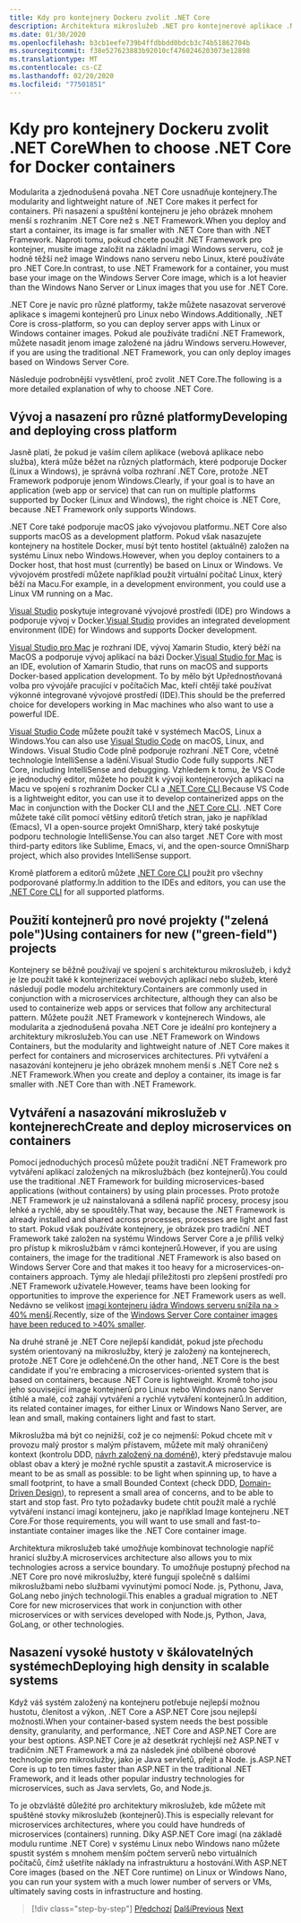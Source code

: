 ```yaml
---
title: Kdy pro kontejnery Dockeru zvolit .NET Core
description: Architektura mikroslužeb .NET pro kontejnerové aplikace .NET | Kdy zvolit .NET Core pro kontejnery Docker
ms.date: 01/30/2020
ms.openlocfilehash: b3cb1eefe739b4ffdbbdd0bdcb3c74b51862704b
ms.sourcegitcommit: f38e527623883b92010cf4760246203073e12898
ms.translationtype: MT
ms.contentlocale: cs-CZ
ms.lasthandoff: 02/20/2020
ms.locfileid: "77501851"
---
```

# <a name="when-to-choose-net-core-for-docker-containers"></a><span data-ttu-id="f6175-103">Kdy pro kontejnery Dockeru zvolit .NET Core</span><span class="sxs-lookup"><span data-stu-id="f6175-103">When to choose .NET Core for Docker containers</span></span>

<span data-ttu-id="f6175-104">Modularita a zjednodušená povaha .NET Core usnadňuje kontejnery.</span><span class="sxs-lookup"><span data-stu-id="f6175-104">The modularity and lightweight nature of .NET Core makes it perfect for containers.</span></span> <span data-ttu-id="f6175-105">Při nasazení a spuštění kontejneru je jeho obrázek mnohem menší s rozhraním .NET Core než s .NET Framework.</span><span class="sxs-lookup"><span data-stu-id="f6175-105">When you deploy and start a container, its image is far smaller with .NET Core than with .NET Framework.</span></span> <span data-ttu-id="f6175-106">Naproti tomu, pokud chcete použít .NET Framework pro kontejner, musíte image založit na základní imagi Windows serveru, což je hodně těžší než image Windows nano serveru nebo Linux, které používáte pro .NET Core.</span><span class="sxs-lookup"><span data-stu-id="f6175-106">In contrast, to use .NET Framework for a container, you must base your image on the Windows Server Core image, which is a lot heavier than the Windows Nano Server or Linux images that you use for .NET Core.</span></span>

<span data-ttu-id="f6175-107">.NET Core je navíc pro různé platformy, takže můžete nasazovat serverové aplikace s imagemi kontejnerů pro Linux nebo Windows.</span><span class="sxs-lookup"><span data-stu-id="f6175-107">Additionally, .NET Core is cross-platform, so you can deploy server apps with Linux or Windows container images.</span></span> <span data-ttu-id="f6175-108">Pokud ale používáte tradiční .NET Framework, můžete nasadit jenom image založené na jádru Windows serveru.</span><span class="sxs-lookup"><span data-stu-id="f6175-108">However, if you are using the traditional .NET Framework, you can only deploy images based on Windows Server Core.</span></span>

<span data-ttu-id="f6175-109">Následuje podrobnější vysvětlení, proč zvolit .NET Core.</span><span class="sxs-lookup"><span data-stu-id="f6175-109">The following is a more detailed explanation of why to choose .NET Core.</span></span>

## <a name="developing-and-deploying-cross-platform"></a><span data-ttu-id="f6175-110">Vývoj a nasazení pro různé platformy</span><span class="sxs-lookup"><span data-stu-id="f6175-110">Developing and deploying cross platform</span></span>

<span data-ttu-id="f6175-111">Jasně platí, že pokud je vaším cílem aplikace (webová aplikace nebo služba), která může běžet na různých platformách, které podporuje Docker (Linux a Windows), je správná volba rozhraní .NET Core, protože .NET Framework podporuje jenom Windows.</span><span class="sxs-lookup"><span data-stu-id="f6175-111">Clearly, if your goal is to have an application (web app or service) that can run on multiple platforms supported by Docker (Linux and Windows), the right choice is .NET Core, because .NET Framework only supports Windows.</span></span>

<span data-ttu-id="f6175-112">.NET Core také podporuje macOS jako vývojovou platformu.</span><span class="sxs-lookup"><span data-stu-id="f6175-112">.NET Core also supports macOS as a development platform.</span></span> <span data-ttu-id="f6175-113">Pokud však nasazujete kontejnery na hostitele Docker, musí být tento hostitel (aktuálně) založen na systému Linux nebo Windows.</span><span class="sxs-lookup"><span data-stu-id="f6175-113">However, when you deploy containers to a Docker host, that host must (currently) be based on Linux or Windows.</span></span> <span data-ttu-id="f6175-114">Ve vývojovém prostředí můžete například použít virtuální počítač Linux, který běží na Macu.</span><span class="sxs-lookup"><span data-stu-id="f6175-114">For example, in a development environment, you could use a Linux VM running on a Mac.</span></span>

<span data-ttu-id="f6175-115">[Visual Studio](https://www.visualstudio.com/vs/) poskytuje integrované vývojové prostředí (IDE) pro Windows a podporuje vývoj v Docker.</span><span class="sxs-lookup"><span data-stu-id="f6175-115">[Visual Studio](https://www.visualstudio.com/vs/) provides an integrated development environment (IDE) for Windows and supports Docker development.</span></span>

<span data-ttu-id="f6175-116">[Visual Studio pro Mac](https://www.visualstudio.com/vs/visual-studio-mac/) je rozhraní IDE, vývoj Xamarin Studio, který běží na MacOS a podporuje vývoj aplikací na bázi Docker.</span><span class="sxs-lookup"><span data-stu-id="f6175-116">[Visual Studio for Mac](https://www.visualstudio.com/vs/visual-studio-mac/) is an IDE, evolution of Xamarin Studio, that runs on macOS and supports Docker-based application development.</span></span> <span data-ttu-id="f6175-117">To by mělo být Upřednostňovaná volba pro vývojáře pracující v počítačích Mac, kteří chtějí také používat výkonné integrované vývojové prostředí (IDE).</span><span class="sxs-lookup"><span data-stu-id="f6175-117">This should be the preferred choice for developers working in Mac machines who also want to use a powerful IDE.</span></span>

<span data-ttu-id="f6175-118">[Visual Studio Code](https://code.visualstudio.com/) můžete použít také v systémech MacOS, Linux a Windows.</span><span class="sxs-lookup"><span data-stu-id="f6175-118">You can also use [Visual Studio Code](https://code.visualstudio.com/) on macOS, Linux, and Windows.</span></span> <span data-ttu-id="f6175-119">Visual Studio Code plně podporuje rozhraní .NET Core, včetně technologie IntelliSense a ladění.</span><span class="sxs-lookup"><span data-stu-id="f6175-119">Visual Studio Code fully supports .NET Core, including IntelliSense and debugging.</span></span> <span data-ttu-id="f6175-120">Vzhledem k tomu, že VS Code je jednoduchý editor, můžete ho použít k vývoji kontejnerových aplikací na Macu ve spojení s rozhraním Docker CLI a [.NET Core CLI](../../../core/tools/index.md).</span><span class="sxs-lookup"><span data-stu-id="f6175-120">Because VS Code is a lightweight editor, you can use it to develop containerized apps on the Mac in conjunction with the Docker CLI and the [.NET Core CLI](../../../core/tools/index.md).</span></span> <span data-ttu-id="f6175-121">.NET Core můžete také cílit pomocí většiny editorů třetích stran, jako je například (Emacs), VI a open-source projekt OmniSharp, který také poskytuje podporu technologie IntelliSense.</span><span class="sxs-lookup"><span data-stu-id="f6175-121">You can also target .NET Core with most third-party editors like Sublime, Emacs, vi, and the open-source OmniSharp project, which also provides IntelliSense support.</span></span>

<span data-ttu-id="f6175-122">Kromě platforem a editorů můžete [.NET Core CLI](../../../core/tools/index.md) použít pro všechny podporované platformy.</span><span class="sxs-lookup"><span data-stu-id="f6175-122">In addition to the IDEs and editors, you can use the [.NET Core CLI](../../../core/tools/index.md) for all supported platforms.</span></span>

## <a name="using-containers-for-new-green-field-projects"></a><span data-ttu-id="f6175-123">Použití kontejnerů pro nové projekty ("zelená pole")</span><span class="sxs-lookup"><span data-stu-id="f6175-123">Using containers for new ("green-field") projects</span></span>

<span data-ttu-id="f6175-124">Kontejnery se běžně používají ve spojení s architekturou mikroslužeb, i když je lze použít také k kontejnerizaceí webových aplikací nebo služeb, které následují podle modelu architektury.</span><span class="sxs-lookup"><span data-stu-id="f6175-124">Containers are commonly used in conjunction with a microservices architecture, although they can also be used to containerize web apps or services that follow any architectural pattern.</span></span> <span data-ttu-id="f6175-125">Můžete použít .NET Framework v kontejnerech Windows, ale modularita a zjednodušená povaha .NET Core je ideální pro kontejnery a architektury mikroslužeb.</span><span class="sxs-lookup"><span data-stu-id="f6175-125">You can use .NET Framework on Windows Containers, but the modularity and lightweight nature of .NET Core makes it perfect for containers and microservices architectures.</span></span> <span data-ttu-id="f6175-126">Při vytváření a nasazování kontejneru je jeho obrázek mnohem menší s .NET Core než s .NET Framework.</span><span class="sxs-lookup"><span data-stu-id="f6175-126">When you create and deploy a container, its image is far smaller with .NET Core than with .NET Framework.</span></span>

## <a name="create-and-deploy-microservices-on-containers"></a><span data-ttu-id="f6175-127">Vytváření a nasazování mikroslužeb v kontejnerech</span><span class="sxs-lookup"><span data-stu-id="f6175-127">Create and deploy microservices on containers</span></span>

<span data-ttu-id="f6175-128">Pomocí jednoduchých procesů můžete použít tradiční .NET Framework pro vytváření aplikací založených na mikroslužbách (bez kontejnerů).</span><span class="sxs-lookup"><span data-stu-id="f6175-128">You could use the traditional .NET Framework for building microservices-based applications (without containers) by using plain processes.</span></span> <span data-ttu-id="f6175-129">Proto protože .NET Framework je už nainstalovaná a sdílená napříč procesy, procesy jsou lehké a rychlé, aby se spouštěly.</span><span class="sxs-lookup"><span data-stu-id="f6175-129">That way, because the .NET Framework is already installed and shared across processes, processes are light and fast to start.</span></span> <span data-ttu-id="f6175-130">Pokud však používáte kontejnery, je obrázek pro tradiční .NET Framework také založen na systému Windows Server Core a je příliš velký pro přístup k mikroslužbám v rámci kontejnerů.</span><span class="sxs-lookup"><span data-stu-id="f6175-130">However, if you are using containers, the image for the traditional .NET Framework is also based on Windows Server Core and that makes it too heavy for a microservices-on-containers approach.</span></span> <span data-ttu-id="f6175-131">Týmy ale hledají příležitosti pro zlepšení prostředí pro .NET Framework uživatele.</span><span class="sxs-lookup"><span data-stu-id="f6175-131">However, teams have been looking for opportunities to improve the experience for .NET Framework users as well.</span></span> <span data-ttu-id="f6175-132">Nedávno se velikost [imagí kontejneru jádra Windows serveru snížila na > 40% menší](https://devblogs.microsoft.com/dotnet/we-made-windows-server-core-container-images-40-smaller).</span><span class="sxs-lookup"><span data-stu-id="f6175-132">Recently, size of the [Windows Server Core container images have been reduced to >40% smaller](https://devblogs.microsoft.com/dotnet/we-made-windows-server-core-container-images-40-smaller).</span></span> 

<span data-ttu-id="f6175-133">Na druhé straně je .NET Core nejlepší kandidát, pokud jste přechodu systém orientovaný na mikroslužby, který je založený na kontejnerech, protože .NET Core je odlehčené.</span><span class="sxs-lookup"><span data-stu-id="f6175-133">On the other hand, .NET Core is the best candidate if you're embracing a microservices-oriented system that is based on containers, because .NET Core is lightweight.</span></span> <span data-ttu-id="f6175-134">Kromě toho jsou jeho související image kontejnerů pro Linux nebo Windows nano Server štíhlé a malé, což zahájí vytváření a rychlé vytváření kontejnerů.</span><span class="sxs-lookup"><span data-stu-id="f6175-134">In addition, its related container images, for either Linux or Windows Nano Server, are lean and small, making containers light and fast to start.</span></span>

<span data-ttu-id="f6175-135">Mikroslužba má být co nejnižší, což je co nejmenší: Pokud chcete mít v provozu malý prostor s malým přístavem, můžete mít malý ohraničený kontext (kontrolu DDD, [návrh založený na doméně](https://en.wikipedia.org/wiki/Domain-driven_design)), který představuje malou oblast obav a který je možné rychle spustit a zastavit.</span><span class="sxs-lookup"><span data-stu-id="f6175-135">A microservice is meant to be as small as possible: to be light when spinning up, to have a small footprint, to have a small Bounded Context (check DDD, [Domain-Driven Design](https://en.wikipedia.org/wiki/Domain-driven_design)), to represent a small area of concerns, and to be able to start and stop fast.</span></span> <span data-ttu-id="f6175-136">Pro tyto požadavky budete chtít použít malé a rychlé vytváření instancí imagí kontejneru, jako je například Image kontejneru .NET Core.</span><span class="sxs-lookup"><span data-stu-id="f6175-136">For those requirements, you will want to use small and fast-to-instantiate container images like the .NET Core container image.</span></span>

<span data-ttu-id="f6175-137">Architektura mikroslužeb také umožňuje kombinovat technologie napříč hranicí služby.</span><span class="sxs-lookup"><span data-stu-id="f6175-137">A microservices architecture also allows you to mix technologies across a service boundary.</span></span> <span data-ttu-id="f6175-138">To umožňuje postupný přechod na .NET Core pro nové mikroslužby, které fungují společně s dalšími mikroslužbami nebo službami vyvinutými pomocí Node. js, Pythonu, Java, GoLang nebo jiných technologií.</span><span class="sxs-lookup"><span data-stu-id="f6175-138">This enables a gradual migration to .NET Core for new microservices that work in conjunction with other microservices or with services developed with Node.js, Python, Java, GoLang, or other technologies.</span></span>

## <a name="deploying-high-density-in-scalable-systems"></a><span data-ttu-id="f6175-139">Nasazení vysoké hustoty v škálovatelných systémech</span><span class="sxs-lookup"><span data-stu-id="f6175-139">Deploying high density in scalable systems</span></span>

<span data-ttu-id="f6175-140">Když váš systém založený na kontejneru potřebuje nejlepší možnou hustotu, členitost a výkon, .NET Core a ASP.NET Core jsou nejlepší možnosti.</span><span class="sxs-lookup"><span data-stu-id="f6175-140">When your container-based system needs the best possible density, granularity, and performance, .NET Core and ASP.NET Core are your best options.</span></span> <span data-ttu-id="f6175-141">ASP.NET Core je až desetkrát rychlejší než ASP.NET v tradičním .NET Framework a má za následek jiné oblíbené oborové technologie pro mikroslužby, jako je Java servletů, přejít a Node. js.</span><span class="sxs-lookup"><span data-stu-id="f6175-141">ASP.NET Core is up to ten times faster than ASP.NET in the traditional .NET Framework, and it leads other popular industry technologies for microservices, such as Java servlets, Go, and Node.js.</span></span>

<span data-ttu-id="f6175-142">To je obzvláště důležité pro architektury mikroslužeb, kde můžete mít spuštěné stovky mikroslužeb (kontejnerů).</span><span class="sxs-lookup"><span data-stu-id="f6175-142">This is especially relevant for microservices architectures, where you could have hundreds of microservices (containers) running.</span></span> <span data-ttu-id="f6175-143">Díky ASP.NET Core imagí (na základě modulu runtime .NET Core) v systému Linux nebo Windows nano můžete spustit systém s mnohem menším počtem serverů nebo virtuálních počítačů, čímž ušetříte náklady na infrastrukturu a hostování.</span><span class="sxs-lookup"><span data-stu-id="f6175-143">With ASP.NET Core images (based on the .NET Core runtime) on Linux or Windows Nano, you can run your system with a much lower number of servers or VMs, ultimately saving costs in infrastructure and hosting.</span></span>

>[!div class="step-by-step"]
><span data-ttu-id="f6175-144">[Předchozí](general-guidance.md)
>[Další](net-framework-container-scenarios.md)</span><span class="sxs-lookup"><span data-stu-id="f6175-144">[Previous](general-guidance.md)
[Next](net-framework-container-scenarios.md)</span></span>
